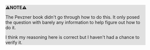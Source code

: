 <div style="margin:2em; background-color: #e0e0e0;">

<strong>⚠️NOTE️️️⚠️</strong>

The Pevzner book didn't go through how to do this. It only posed the question with barely any information to help figure out how to do it.

I think my reasoning here is correct but I haven't had a chance to verify it.
</div>

